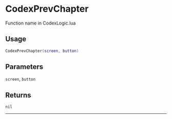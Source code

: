 # CodexPrevChapter
Function name in CodexLogic.lua
## Usage
```lua
CodexPrevChapter(screen, button)
```
## Parameters
`screen`, `button`
## Returns
`nil`

---